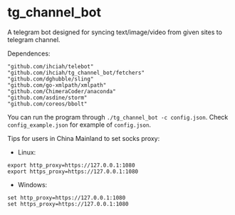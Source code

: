 # tg_channel_bot

A telegram bot designed for syncing text/image/video from given sites to telegram channel.

Dependences:

```
"github.com/ihciah/telebot"
"github.com/ihciah/tg_channel_bot/fetchers"
"github.com/dghubble/sling"
"github.com/go-xmlpath/xmlpath"
"github.com/ChimeraCoder/anaconda"
"github.com/asdine/storm"
"github.com/coreos/bbolt"
```




You can run the program through `./tg_channel_bot -c config.json`. Check `config_example.json` for example of `config.json`.

Tips for users in China Mainland to set socks proxy:
- Linux:
```
export http_proxy=https://127.0.0.1:1080
export https_proxy=https://127.0.0.1:1080
```

- Windows:
```
set http_proxy=https://127.0.0.1:1080
set https_proxy=https://127.0.0.1:1080
```
